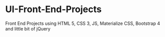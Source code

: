 # UI-Front-End-Projects
Front End Projects using HTML 5, CSS 3, JS, Materialize CSS, Bootstrap 4 and little bit of jQuery
